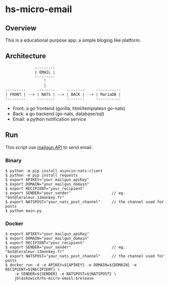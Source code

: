 # hs-micro-email

## Overview

This is a educational purpose app: a simple bloging like platform.

## Architecture

```
             ---------
             | EMAIL |
             ---------
                 ^
                 |
---------     --------     --------     -----------
| FRONT | --> | NATS | --> | BACK | --> | MariaDB |
---------     --------     --------     -----------
```

 - Front: a go frontend (gorilla, html/templatesn go-nats)
 - Back: a go backend (go-nats, database/sql)
 - Email: a python notification service

## Run

This script use [mailgun API](https://www.mailgun.com/) to send email.

### Binary

```
$ python -m pip install asyncio-nats-client
$ python -m pip install requests
$ export APIKEY="your_mailgun_apiKey"
$ export DOMAIN="your_mailgun_domain"
$ export RECIPIENT="your_recipient"
$ export SENDER="your_sender"                  // eg. "bot@leraleur.12monkey.fr"
$ export NATSPOST="your_nats_post_channel"     // the channel used for posts
$ python main.py
```

### Docker

```
$ export APIKEY="your_mailgun_apiKey"
$ export DOMAIN="your_mailgun_domain"
$ export RECIPIENT="your_recipient"
$ export SENDER="your_sender"                  // eg. "bot@leraleur.12monkey.fr"
$ export NATSPOST="your_nats_post_channel"     // the channel used for posts
$ docker run -d -e APIKEY=${APIKEY} -e DOMAIN=${DOMAIN} -e RECIPIENT=${RECIPIENT} \ 
    -e SENDER=${SENDER} -e NATSPOST=${NATSPOST} \
    jblaskowich/hs-micro-email:$release
```
